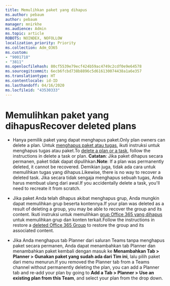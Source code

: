 ```yaml
---
title: Memulihkan paket yang dihapus
ms.author: pebaum
author: pebaum
manager: mnirkhe
ms.audience: Admin
ms.topic: article
ROBOTS: NOINDEX, NOFOLLOW
localization_priority: Priority
ms.collection: Adm_O365
ms.custom:
- "9001718"
- "3811"
ms.openlocfilehash: 80cf5539e79ecf424b59ac4749c2cdf0e9e64578
ms.sourcegitcommit: 6ecb6fcbd738b8896c5d616130074438a1a6e357
ms.translationtype: HT
ms.contentlocale: id-ID
ms.lasthandoff: 04/16/2020
ms.locfileid: "43530333"
---
```

# <a name="recover-deleted-plans"></a><span data-ttu-id="bad86-102">Memulihkan paket yang dihapus</span><span class="sxs-lookup"><span data-stu-id="bad86-102">Recover deleted plans</span></span>

- <span data-ttu-id="bad86-103">Hanya pemilik paket yang dapat menghapus paket.</span><span class="sxs-lookup"><span data-stu-id="bad86-103">Only plan owners can delete a plan.</span></span> <span data-ttu-id="bad86-104">Untuk [menghapus paket atau tugas](https://support.microsoft.com/id-ID/office/delete-a-task-or-plan-39e10e78-13f0-446d-94cd-9e562648497a.), ikuti instruksi untuk menghapus tugas atau paket.</span><span class="sxs-lookup"><span data-stu-id="bad86-104">To [delete a plan or a task](https://support.microsoft.com/id-ID/office/delete-a-task-or-plan-39e10e78-13f0-446d-94cd-9e562648497a.), follow the instructions in delete a task or plan.</span></span>  <span data-ttu-id="bad86-105">**Catatan**: Jika paket dihapus secara permanen, paket tidak dapat dipulihkan.</span><span class="sxs-lookup"><span data-stu-id="bad86-105">**Note**: If a plan was permanently deleted, it cannot be recovered.</span></span> <span data-ttu-id="bad86-106">Demikian juga, tidak ada cara untuk memulihkan tugas yang dihapus.</span><span class="sxs-lookup"><span data-stu-id="bad86-106">Likewise, there is no way to recover a deleted task.</span></span> <span data-ttu-id="bad86-107">Jika secara tidak sengaja menghapus sebuah tugas, Anda harus membuat ulang dari awal.</span><span class="sxs-lookup"><span data-stu-id="bad86-107">If you accidentally delete a task, you'll need to recreate it from scratch.</span></span>

- <span data-ttu-id="bad86-108">Jika paket Anda telah dihapus akibat menghapus grup, Anda mungkin dapat memulihkan grup beserta kontennya.</span><span class="sxs-lookup"><span data-stu-id="bad86-108">If your plan was deleted as a result of deleting a group, you may be able to recover the group and its content.</span></span> <span data-ttu-id="bad86-109">Ikuti instruksi untuk memulihkan [grup Office 365 yang dihapus](https://docs.microsoft.com/microsoft-365/admin/create-groups/restore-deleted-group?view=o365-worldwide) untuk memulihkan grup dan konten terkait.</span><span class="sxs-lookup"><span data-stu-id="bad86-109">Follow the instructions in restore a [deleted Office 365 Group](https://docs.microsoft.com/microsoft-365/admin/create-groups/restore-deleted-group?view=o365-worldwide) to restore the group and its associated content.</span></span>

- <span data-ttu-id="bad86-110">Jika Anda menghapus tab Planner dari saluran Teams tanpa menghapus paket secara permanen, Anda dapat menambahkan tab Planner dan menambahkan paket kembali dengan masuk ke **Menambahkan Tab > Planner > Gunakan paket yang sudah ada dari Tim ini**, lalu pilih paket dari menu menurun.</span><span class="sxs-lookup"><span data-stu-id="bad86-110">If you removed the Planner tab from a Teams channel without permanently deleting the plan, you can add a Planner tab and re-add your plan by going to **Add a Tab > Planner > Use an existing plan from this Team**, and select your plan from the drop down.</span></span>
